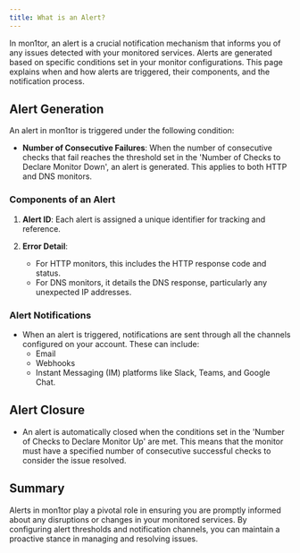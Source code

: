 ```yaml
---
title: What is an Alert?
---
```


In mon1tor, an alert is a crucial notification mechanism that informs you of any issues detected with your monitored services. Alerts are generated based on specific conditions set in your monitor configurations. This page explains when and how alerts are triggered, their components, and the notification process.

## Alert Generation

An alert in mon1tor is triggered under the following condition:

- **Number of Consecutive Failures**: When the number of consecutive checks that fail reaches the threshold set in the 'Number of Checks to Declare Monitor Down', an alert is generated. This applies to both HTTP and DNS monitors.

### Components of an Alert

1. **Alert ID**: Each alert is assigned a unique identifier for tracking and reference.

2. **Error Detail**:
   - For HTTP monitors, this includes the HTTP response code and status.
   - For DNS monitors, it details the DNS response, particularly any unexpected IP addresses.

### Alert Notifications

- When an alert is triggered, notifications are sent through all the channels configured on your account. These can include:
  - Email
  - Webhooks
  - Instant Messaging (IM) platforms like Slack, Teams, and Google Chat.

## Alert Closure

- An alert is automatically closed when the conditions set in the 'Number of Checks to Declare Monitor Up' are met. This means that the monitor must have a specified number of consecutive successful checks to consider the issue resolved.

## Summary

Alerts in mon1tor play a pivotal role in ensuring you are promptly informed about any disruptions or changes in your monitored services. By configuring alert thresholds and notification channels, you can maintain a proactive stance in managing and resolving issues.
